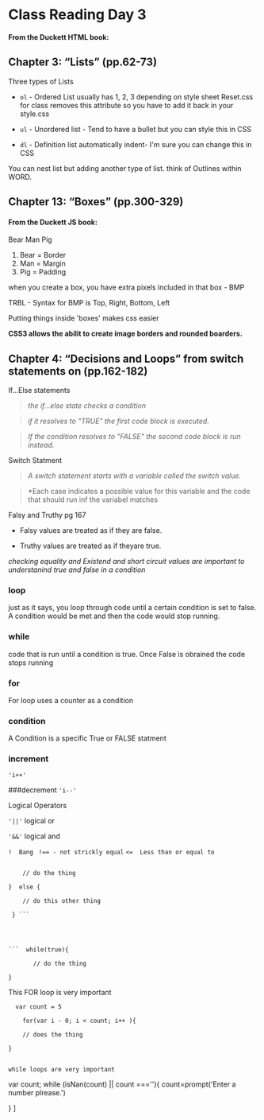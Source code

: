 # Class Reading Day 3

#### From the Duckett HTML book:

## Chapter 3: “Lists” (pp.62-73)

Three types of Lists
- `ol` - Ordered List usually has 1, 2, 3 depending on style sheet
Reset.css for class removes this attribute so you have to add it back in your style.css

- `ul` - Unordered list - Tend to have a bullet but you can style this in CSS
- `dl` - Definition list automatically indent- I'm sure you can change this in CSS

You can nest list but adding another type of list.  think of Outlines within WORD.



## Chapter 13: “Boxes” (pp.300-329)
#### From the Duckett JS book:

Bear Man Pig 
1. Bear = Border
2. Man = Margin
3. Pig = Padding

when you create a box, you have extra pixels included in that box - BMP

TRBL - Syntax for BMP is Top, Right, Bottom, Left

Putting things inside 'boxes' makes css easier

**CSS3 allows the abilit to create image borders and rounded boarders.**




## Chapter 4: “Decisions and Loops” from switch statements on (pp.162-182)

If...Else statements

> *the if...else state checks a condition*

> *if it resolves to "TRUE" the first code block is executed.*

> *If the condition resolves to "FALSE" the second code block is run instead.*

Switch Statment

> *A switch statement starts with a variable called the switch value.*

>*Each case indicates a possible value for this variable and the code that should run inf the variabel matches

Falsy and Truthy pg 167
- Falsy values are treated as if they are false.

- Truthy values are treated as if theyare true. 

*checking equality and Existend and short circuit values are important to understanind true and false in a condition*

### loop
just as it says, you loop through code until a certain condition is set to false.  A condition would be met and then the code would stop running.

### while
code that is run until a condition is true. Once False is obrained the code stops running

### for
For loop uses a counter as a condition

### condition
A Condition is a specific True or FALSE statment

### increment
``` 'i++' ```

###decrement
``` 'i--'  ```

Logical Operators

``` '||' ```  logical or

``` '&&' ``` logical and

``` !  Bang ```
``` !== - not strickly equal```
``` <=  Less than or equal to ```



``` if (true) {

    // do the thing

}  else {

    // do this other thing

 } ```



  
```  while(true){

       // do the thing

}
```

This FOR loop is very important

```
  var count = 5

    for(var i - 0; i < count; i++ ){

    // does the thing

}

```
``` isNan("")

while loops are very important

``` 
var count;
while (isNan(count) || count ===''){
  count=prompt('Enter a number plrease.')

}
]



